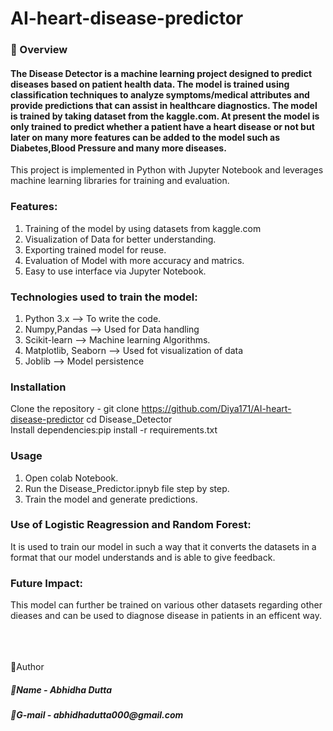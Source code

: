 <h1> AI-heart-disease-predictor </h1>

<h3>📌 Overview</h3>
<h4> The Disease Detector is a machine learning project designed to predict diseases based on patient health data. The model is trained using classification techniques to analyze symptoms/medical attributes and provide predictions that can assist in healthcare diagnostics. The model is trained by taking dataset from the kaggle.com. At present the model is only trained to predict whether a patient have a heart disease or not but later on many more features can be added to the model such as Diabetes,Blood Pressure and many more diseases. </h4>

This project is implemented in Python with Jupyter Notebook and leverages machine learning libraries for training and evaluation.

<h3> Features:</h3>
<ol>
<li>Training of the model by using datasets from kaggle.com</li>

<li>Visualization of Data for better understanding.</li>

<li>Exporting trained model for reuse.</li>

<li>Evaluation of Model with more accuracy and matrics.</li>

<li>Easy to use interface via Jupyter Notebook.</li>
</ol>

<h3>Technologies used to train the model:</h3>
<ol>
<li>Python 3.x --> To write the code.</li>

<li>Numpy,Pandas --> Used for Data handling</li>

<li>Scikit-learn --> Machine learning Algorithms.</li>

<li>Matplotlib, Seaborn --> Used fot visualization of data</li>

<li>Joblib --> Model persistence</li>
</ol>

<h3>Installation</h3>

Clone the repository - git clone https://github.com/Diya171/AI-heart-disease-predictor cd Disease_Detector
<br>
Install dependencies:pip install -r requirements.txt

<h3>Usage</h3>

<ol type=".">
  <li>Open colab Notebook.</li>
  <li>Run the Disease_Predictor.ipnyb file step by step.</li>
  <li>Train the model and generate predictions.</li>
</ol>

<h3>Use of Logistic Reagression and Random Forest:</h3>

It is used to train our model in such a way that it converts the datasets in a format that our model understands and is able to give feedback.

<h3>Future Impact:</h3>
This model can further be trained on various other datasets regarding other dieases and can be used to diagnose disease in patients in an efficent way.

<br>
<br>
<br>
<br>

🍁Author
<h5>📛Name - Abhidha Dutta</h5>
<h5>📛G-mail - abhidhadutta000@gmail.com</h5>

